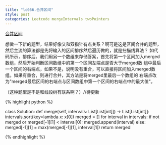 ```yaml
---
title: "lc056.合并区间"
style: post
categories: Leetcode mergeIntervals twoPointers
---
```


[合并区间](https://leetcode-cn.com/problems/merge-intervals/)

想做一下新的题型，结果好像又和双指针有点关系？啊可是这是区间合并的题型，然后主流的算法都是先将输入的区间排序然后遍历做的，就是扫描线算法？
如代码所示，排序后。我们用另一个数组来存储答案，首先将第一个区间加入merged数组，然后开始判断区间数组中的第一个区间左端点是否大于merged数
组中最后一个区间的右端点，如果不是，说明没有重合，可以直接将区间加入merged数组。如果有重合，则进行合并，其方法是将merged里最后一个数组的
右端点改为"merged最后区间的右端点与区间数组中第一个区间的右端点中的最大值"。

（这种题型是不是和线段树有联系啊？）//待更新

{% highlight python %}

class Solution:
    def merge(self, intervals: List[List[int]]) -> List[List[int]]:
        intervals.sort(key=lambda x: x[0])
        merged = []
        for interval in intervals:
            if not merged or merged[-1][1] < interval[0]:
                merged.append(interval)
            else:
                merged[-1][1] = max(merged[-1][1], interval[1])
        return merged

{% endhighlight %}
